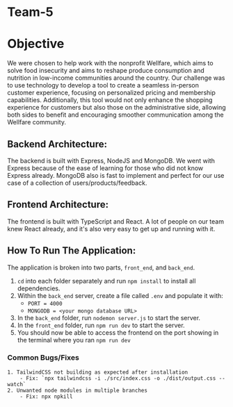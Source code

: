 # Team-5

# Objective
We were chosen to help work with the nonprofit Wellfare, which aims to solve food insecurity and aims to reshape produce consumption and nutrition in low-income communities around the country. Our challenge was to use technology to develop a tool to create a seamless in-person customer experience, focusing on personalized pricing and membership capabilities. Additionally, this tool would not only enhance the shopping experience for customers but also those on the administrative side, allowing both sides to benefit and encouraging smoother communication among the Wellfare community.

## Backend Architecture:
The backend is built with Express, NodeJS and MongoDB. We went with Express because of the ease of learning for those who did not know Express already. MongoDB also is fast to implement and perfect for our use case of a collection of users/products/feedback.

## Frontend Architecture:
The frontend is built with TypeScript and React. A lot of people on our team knew React already, and it's also very easy to get up and running with it. 

## How To Run The Application:
The application is broken into two parts, `front_end`, and `back_end`. 
1. `cd` into each folder separately and run `npm install` to install all dependencies.
2. Within the `back_end` server, create a file called `.env` and populate it with:
   -  `PORT = 4000`
   -  `MONGODB = <your mongo database URL>`
3. In the `back_end` folder, run `nodemon server.js` to start the server.
4. In the `front_end` folder, run `npm run dev` to start the server.
5. You should now be able to access the frontend on the port showing in the terminal where you ran `npm run dev`

### Common Bugs/Fixes
    1. TailwindCSS not building as expected after installation
        - Fix: `npx tailwindcss -i ./src/index.css -o ./dist/output.css --watch`
    2. Unwanted node modules in multiple branches
        - Fix: npx npkill
